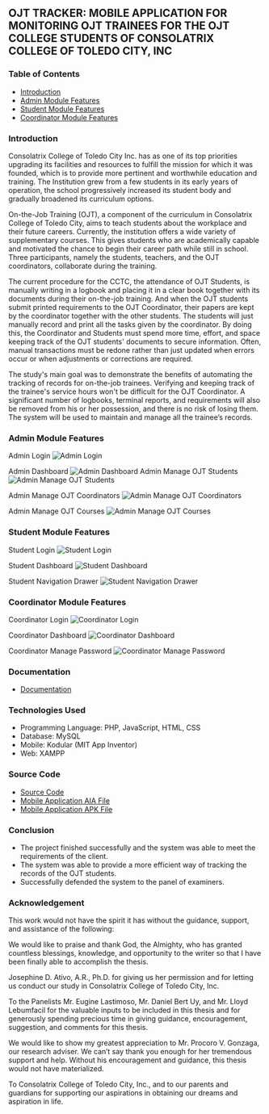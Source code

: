 ## OJT TRACKER: MOBILE APPLICATION FOR MONITORING OJT TRAINEES FOR THE OJT COLLEGE STUDENTS OF CONSOLATRIX COLLEGE OF TOLEDO CITY, INC

### Table of Contents

- [Introduction](#introduction)
- [Admin Module Features](#admin-module-features)
- [Student Module Features](#student-module-features)
- [Coordinator Module Features](#coordinator-module-features)

### Introduction

Consolatrix College of Toledo City Inc. has as one of its top priorities upgrading its facilities and resources to fulfill the mission for which it was founded, which is to provide more pertinent and worthwhile education and training. The Institution grew from a few students in its early years of operation, the school progressively increased its student body and gradually broadened its curriculum options.

On-the-Job Training (OJT), a component of the curriculum in Consolatrix College of Toledo City, aims to teach students about the workplace and their future careers. Currently, the institution offers a wide variety of supplementary courses. This gives students who are academically capable and motivated the chance to begin their career path while still in school. Three participants, namely the students, teachers, and the OJT coordinators, collaborate during the training.

The current procedure for the CCTC, the attendance of OJT Students, is manually writing in a logbook and placing it in a clear book together with its documents during their on-the-job training. And when the OJT students submit printed requirements to the OJT Coordinator, their papers are kept by the coordinator together with the other students. The students will just manually record and print all the tasks given by the coordinator. By doing this, the Coordinator and Students must spend more time, effort, and space keeping track of the OJT students' documents to secure information. Often, manual transactions must be redone rather than just updated when errors occur or when adjustments or corrections are required.

The study's main goal was to demonstrate the benefits of automating the tracking of records for on-the-job trainees. Verifying and keeping track of the trainee's service hours won't be difficult for the OJT Coordinator. A significant number of logbooks, terminal reports, and requirements will also be removed from his or her possession, and there is no risk of losing them. The system will be used to maintain and manage all the trainee’s records.

### Admin Module Features

Admin Login
![Admin Login](./screenshots/admin/admin-login-ui.PNG "Admin Login")

Admin Dashboard
![Admin Dashboard](./screenshots/admin/dashboard.PNG "Admin Dashboard")
Admin Manage OJT Students
![Admin Manage OJT Students](./screenshots/admin/students-list.PNG "Admin Manage OJT Students")

Admin Manage OJT Coordinators
![Admin Manage OJT Coordinators](./screenshots/admin/coordinator-lists.PNG "Admin Manage OJT Coordinators")

Admin Manage OJT Courses
![Admin Manage OJT Courses](./screenshots/admin/courses-lists.PNG "Admin Manage OJT Courses")

### Student Module Features

Student Login
![Student Login](./screenshots/students/3.png "Student Login")

Student Dashboard
![Student Dashboard](./screenshots/students/6.png "Student Dashboard")

Student Navigation Drawer
![Student Navigation Drawer](./screenshots/students/7.png "Student Navigation Drawer")

### Coordinator Module Features

Coordinator Login
![Coordinator Login](./screenshots/coordinator/login.PNG "Coordinator Login")

Coordinator Dashboard
![Coordinator Dashboard](./screenshots/coordinator/dashboard.PNG "Coordinator Dashboard")

Coordinator Manage Password
![Coordinator Manage Password](./screenshots/coordinator/change-password.PNG "Coordinator Manage Password")

### Documentation

- [Documentation](https://1drv.ms/w/s!Ap7p3TJ_9YGi4Hg7Ou76Zh-ikcao?e=A3iMwy)

### Technologies Used

- Programming Language: PHP, JavaScript, HTML, CSS
- Database: MySQL
- Mobile: Kodular (MIT App Inventor)
- Web: XAMPP

### Source Code

- [Source Code](https://github.com/aynjel/OJT-RMS-SYSTEM)
- [Mobile Application AIA File](https://drive.google.com/file/d/1vZZ1-_L99ythPhprM_rYwFtb6s_eZsJM/view?usp=sharing)
- [Mobile Application APK File](https://drive.google.com/file/d/1OQ1Iis40wZgJrFuoAVyMp5OAiaSCby13/view?usp=drive_link)

### Conclusion

- The project finished successfully and the system was able to meet the requirements of the client.
- The system was able to provide a more efficient way of tracking the records of the OJT students.
- Successfully defended the system to the panel of examiners.

### Acknowledgement

This work would not have the spirit it has without the guidance, support, and assistance of the following:

We would like to praise and thank God, the Almighty, who has granted countless blessings, knowledge, and opportunity to the writer so that I have been finally able to accomplish the thesis.

Josephine D. Ativo, A.R., Ph.D. for giving us her permission and for letting us conduct our study in Consolatrix College of Toledo City, Inc.

To the Panelists Mr. Eugine Lastimoso, Mr. Daniel Bert Uy, and Mr. Lloyd Lebumfacil for the valuable inputs to be included in this thesis and for generously spending precious time in giving guidance, encouragement, suggestion, and comments for this thesis.

We would like to show my greatest appreciation to Mr. Procoro V. Gonzaga, our research adviser. We can’t say thank you enough for her tremendous support and help. Without his encouragement and guidance, this thesis would not have materialized.

To Consolatrix College of Toledo City, Inc., and to our parents and guardians for supporting our aspirations in obtaining our dreams and aspiration in life.
